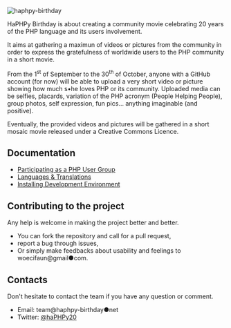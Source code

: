 ![haphpy-birthday](https://cloud.githubusercontent.com/assets/5421942/8129742/720530c2-110c-11e5-870c-1c293960d87a.png)

HaPHPy Birthday is about creating a community movie celebrating 20 years of the PHP language and its users involvement.

It aims at gathering a maximun of videos or pictures from the community in order to express the gratefulness of worldwide users to the PHP community in a short movie.

From the 1<sup>st</sup> of September to the 30<sup>th</sup> of October, anyone with a GitHub account (for now) will be able to upload a very short video or picture showing how much s•he loves PHP or its community. Uploaded media can be selfies, placards, variation of the PHP acronym (People Helping People), group photos, self expression, fun pics… anything imaginable (and positive).

Eventually, the provided videos and pictures will be gathered in a short mosaic movie released under a Creative Commons Licence.


## Documentation
* [Participating as a PHP User Group](docs/php-user-groups.md)
* [Languages & Translations](docs/languages-and-translations.md)
* [Installing Development Environment](docs/install.md)

## Contributing to the project

Any help is welcome in making the project better and better.
* You can fork the repository and call for a pull request,
* report a bug through issues,
* Or simply make feedbacks about usability and feelings to woecifaun@gmail●com.

## Contacts


Don't hesitate to contact the team if you have any question or comment.
* Email: team@haphpy-birthday●net
* Twitter: [@haPHPy20](https://twitter.com/haPHPy20)
